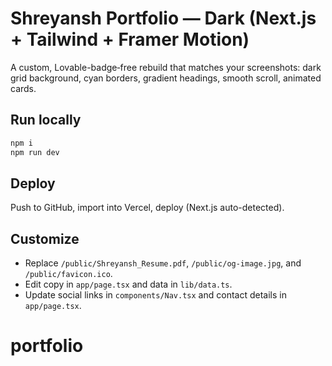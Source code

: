 # Shreyansh Portfolio — Dark (Next.js + Tailwind + Framer Motion)

A custom, Lovable-badge‑free rebuild that matches your screenshots: dark grid background, cyan borders,
gradient headings, smooth scroll, animated cards.

## Run locally
```bash
npm i
npm run dev
```

## Deploy
Push to GitHub, import into Vercel, deploy (Next.js auto-detected).

## Customize
- Replace `/public/Shreyansh_Resume.pdf`, `/public/og-image.jpg`, and `/public/favicon.ico`.
- Edit copy in `app/page.tsx` and data in `lib/data.ts`.
- Update social links in `components/Nav.tsx` and contact details in `app/page.tsx`.
# portfolio
